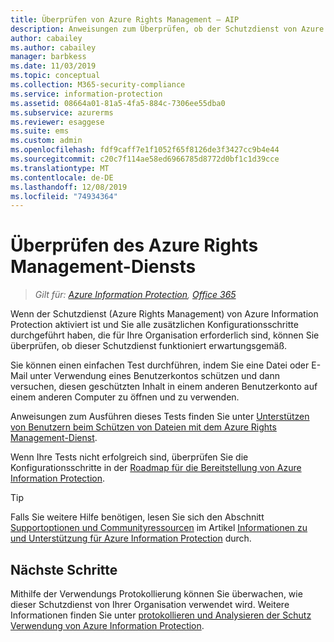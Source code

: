 ```yaml
---
title: Überprüfen von Azure Rights Management – AIP
description: Anweisungen zum Überprüfen, ob der Schutzdienst von Azure Information Protection erwartungsgemäß funktioniert.
author: cabailey
ms.author: cabailey
manager: barbkess
ms.date: 11/03/2019
ms.topic: conceptual
ms.collection: M365-security-compliance
ms.service: information-protection
ms.assetid: 08664a01-81a5-4fa5-884c-7306ee55dba0
ms.subservice: azurerms
ms.reviewer: esaggese
ms.suite: ems
ms.custom: admin
ms.openlocfilehash: fdf9caff7e1f1052f65f8126de3f3427cc9b4e44
ms.sourcegitcommit: c20c7f114ae58ed6966785d8772d0bf1c1d39cce
ms.translationtype: MT
ms.contentlocale: de-DE
ms.lasthandoff: 12/08/2019
ms.locfileid: "74934364"
---
```

# <a name="verifying-the-azure-rights-management-service"></a>Überprüfen des Azure Rights Management-Diensts

>*Gilt für: [Azure Information Protection](https://azure.microsoft.com/pricing/details/information-protection), [Office 365](https://download.microsoft.com/download/E/C/F/ECF42E71-4EC0-48FF-AA00-577AC14D5B5C/Azure_Information_Protection_licensing_datasheet_EN-US.pdf)*

Wenn der Schutzdienst (Azure Rights Management) von Azure Information Protection aktiviert ist und Sie alle zusätzlichen Konfigurationsschritte durchgeführt haben, die für Ihre Organisation erforderlich sind, können Sie überprüfen, ob dieser Schutzdienst funktioniert erwartungsgemäß. 

Sie können einen einfachen Test durchführen, indem Sie eine Datei oder E-Mail unter Verwendung eines Benutzerkontos schützen und dann versuchen, diesen geschützten Inhalt in einem anderen Benutzerkonto auf einem anderen Computer zu öffnen und zu verwenden.

Anweisungen zum Ausführen dieses Tests finden Sie unter [Unterstützen von Benutzern beim Schützen von Dateien mit dem Azure Rights Management-Dienst](help-users.md).

Wenn Ihre Tests nicht erfolgreich sind, überprüfen Sie die Konfigurationsschritte in der [Roadmap für die Bereitstellung von Azure Information Protection](deployment-roadmap.md).

> [!TIP]
> Falls Sie weitere Hilfe benötigen, lesen Sie sich den Abschnitt [Supportoptionen und Communityressourcen](information-support.md#support-options-and-community-resources) im Artikel [Informationen zu und Unterstützung für Azure Information Protection](information-support.md) durch.

## <a name="next-steps"></a>Nächste Schritte

Mithilfe der Verwendungs Protokollierung können Sie überwachen, wie dieser Schutzdienst von Ihrer Organisation verwendet wird. Weitere Informationen finden Sie unter [protokollieren und Analysieren der Schutz Verwendung von Azure Information Protection](log-analyze-usage.md).



